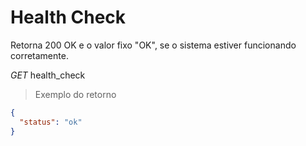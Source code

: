 # Health Check

Retorna 200 OK e o valor fixo "OK", se o sistema estiver funcionando corretamente.

<div class="api-endpoint">
  <div class="endpoint-data">
    <i class="label label-get">GET</i>
     health_check
  </div>
</div>

> Exemplo do retorno

```json
{
  "status": "ok"
}
```
